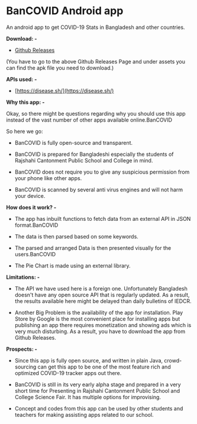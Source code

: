 # BanCOVID Android app

An android app to get COVID-19 Stats in Bangladesh and other countries.

**Download: -**

- [Github Releases](https://github.com/rakinthegreat/BanCOVID/releases)

(You have to go to the above Github Releases Page and under assets you can find the apk file you need to download.)

**APIs used: -**

- [https://disease.sh/](https://disease.sh/)

**Why this app: -**

Okay, so there might be questions regarding why you should use this app instead of the vast number of other apps available online.BanCOVID

So here we go:

- BanCOVID is fully open-source and transparent.

- BanCOVID is prepared for Bangladeshi especially the students of Rajshahi Cantonment Public School and College in mind.

- BanCOVID does not require you to give any suspicious permission from your phone like other apps.

- BanCOVID is scanned by several anti virus engines and will not harm your device.

**How does it work? -**

- The app has inbuilt functions to fetch data from an external API in JSON format.BanCOVID

- The data is then parsed based on some keywords.

- The parsed and arranged Data is then presented visually for the users.BanCOVID

- The Pie Chart is made using an external library.

**Limitations: -**

- The API we have used here is a foreign one. Unfortunately Bangladesh doesn't have any open source API that is regularly updated. As a result, the results available here might be delayed than daily bulletins of IEDCR.

- Another Big Problem is the availability of the app for installation. Play Store by Google is the most convenient place for installing apps but publishing an app there requires monetization and showing ads which is very much disturbing. As a result, you have to download the app from Github Releases.

**Prospects: -**

- Since this app is fully open source, and written in plain Java, crowd-sourcing can get this app to be one of the most feature rich and optimized COVID-19 tracker apps out there.

- BanCOVID is still in its very early alpha stage and prepared in a very short time for Presenting in Rajshahi Cantonment Public School and College Science Fair. It has multiple options for improvising.

- Concept and codes from this app can be used by other students and teachers for making assisting apps related to our school.